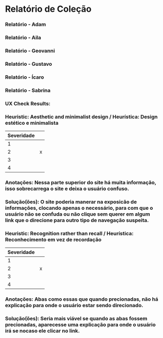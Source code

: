 # Relatório de Coleção<br/>

### Relatório - Adam<br/>

### Relatório - Aila<br/>

### Relatório - Geovanni<br/>

### Relatório - Gustavo<br/>

### Relatório - Ícaro<br/>

### Relatório - Sabrina<br/>
### UX Check Results:<br/>
### Heuristic: Aesthetic and minimalist design / Heurística: Design estético e minimalista<br/>
|Severidade|       |
|----------|-------|
|    1     |       |
|    2     |   x   |
|    3     |       |
|    4     |       |
### Anotações: Nessa parte superior do site há muita informação, isso sobrecarrega o site e deixa o usuário confuso.<br/>
### Solução(ões): O site poderia manerar na exposicão de informações, clocando apenas o necessário, para com que o usuário não se confuda ou não clique sem querer em algum link que o direcione para outro tipo de navegação suspeita.<br/>
### Heuristic: Recognition rather than recall / Heurística: Reconhecimento em vez de recordação<br/>
|Severidade|       |
|----------|-------|
|    1     |       |
|    2     |   x   |
|    3     |       |
|    4     |       |
### Anotações: Abas como essas que quando precionadas, não há explicação para onde o usuário estar sendo direcionado.<br/>
### Solução(ões): Seria mais viável se quando as abas fossem precionadas, aparecesse uma explicação para onde o usuário irá se nocaso ele clicar no link.<br/>
 
